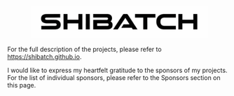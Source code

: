 <div align="center">

&nbsp; <img src="shibatch-logo.png" width=80% />

</div>



For the full description of the projects, please refer to https://shibatch.github.io.

I would like to express my heartfelt gratitude to the sponsors of my projects.  
For the list of individual sponsors, please refer to the Sponsors section on this page.

